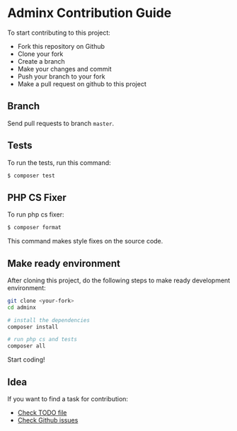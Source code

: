 # Adminx Contribution Guide
To start contributing to this project:

- Fork this repository on Github
- Clone your fork
- Create a branch
- Make your changes and commit
- Push your branch to your fork
- Make a pull request on github to this project

## Branch
Send pull requests to branch `master`.

## Tests
To run the tests, run this command:

```bash
$ composer test
```

## PHP CS Fixer
To run php cs fixer:

```bash
$ composer format
```

This command makes style fixes on the source code.

## Make ready environment
After cloning this project, do the following steps to make ready development environment:

```bash
git clone <your-fork>
cd adminx

# install the dependencies
composer install

# run php cs and tests
composer all
```

Start coding!

## Idea
If you want to find a task for contribution:

- [Check TODO file](/TODO.md)
- [Check Github issues](https://github.com/parsampsh/adminx/issues)

